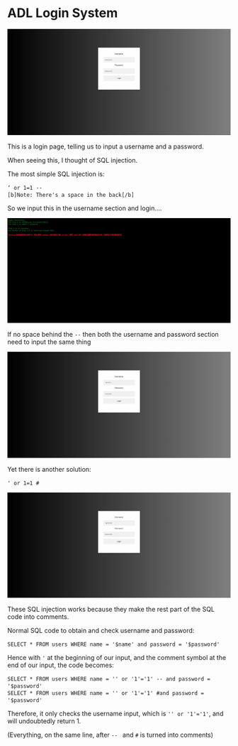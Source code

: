 # ADL Login System

![img](ADLLoginSystem.JPG)

This is a login page, telling us to input a username and a password.

When seeing this, I thought of SQL injection.

The most simple SQL injection is:

	‘ or 1=1 -- 
	[b]Note: There's a space in the back[/b]

So we input this in the username section and login....

![img2](ADLLoginSystem-SOL.JPG)

If no space behind the `--` then both the username and password section need to input the same thing

![img3](ADLLoginSystem-SOL1.JPG)
	
Yet there is another solution:

	' or 1=1 #
	
![img4](ADLLoginSystem-SOL2.JPG)

These SQL injection works because they make the rest part of the SQL code into comments.


Normal SQL code to obtain and check username and password:

	SELECT * FROM users WHERE name = '$name' and password = '$password'

Hence with `'` at the beginning of our input, and the comment symbol at the end of our input, the code becomes:

	SELECT * FROM users WHERE name = '' or '1'='1' -- and password = '$password'
	SELECT * FROM users WHERE name = '' or '1'='1' #and password = '$password'
	
Therefore, it only checks the username input, which is `'' or '1'='1'`, and will undoubtedly return 1. 

(Everything, on the same line, after `-- ` and `#` is turned into comments)

	

	
